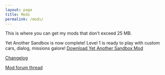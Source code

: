 ```yaml
---
layout: page
title: Mods
permalink: /mods/
---
```


This is where you can get my mods that don't exceed 25 MB.

Yet Another Sandbox is now complete! Level 1 is ready to play with custom cars, dialog, missions galore!
[Download Yet Another Sandbox Mod](https://github.com/hipporeno/hipporeno.github.io/blob/master/files/Yet%20Another%20Sandbox%20Mod%201.3.zip?raw=true)

[Changelog](https://hipporeno.github.io/mods/changelog/)

[Mod forum thread](http://donutteam.com/forum/topic/963/)
